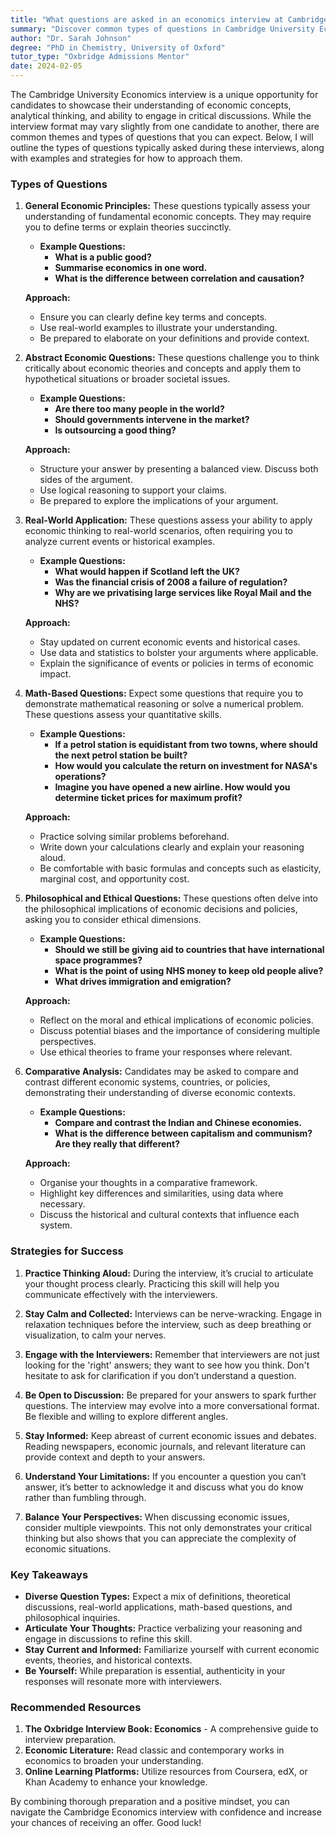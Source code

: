 ```yaml
---
title: "What questions are asked in an economics interview at Cambridge University?"
summary: "Discover common types of questions in Cambridge University Economics interviews, focusing on economic concepts, analytical skills, and critical thinking."
author: "Dr. Sarah Johnson"
degree: "PhD in Chemistry, University of Oxford"
tutor_type: "Oxbridge Admissions Mentor"
date: 2024-02-05
---
```


The Cambridge University Economics interview is a unique opportunity for candidates to showcase their understanding of economic concepts, analytical thinking, and ability to engage in critical discussions. While the interview format may vary slightly from one candidate to another, there are common themes and types of questions that you can expect. Below, I will outline the types of questions typically asked during these interviews, along with examples and strategies for how to approach them.

### Types of Questions

1. **General Economic Principles:**
   These questions typically assess your understanding of fundamental economic concepts. They may require you to define terms or explain theories succinctly.

   - **Example Questions:**
     - **What is a public good?**
     - **Summarise economics in one word.**
     - **What is the difference between correlation and causation?**

   **Approach:**
   - Ensure you can clearly define key terms and concepts.
   - Use real-world examples to illustrate your understanding.
   - Be prepared to elaborate on your definitions and provide context.

2. **Abstract Economic Questions:**
   These questions challenge you to think critically about economic theories and concepts and apply them to hypothetical situations or broader societal issues.

   - **Example Questions:**
     - **Are there too many people in the world?**
     - **Should governments intervene in the market?**
     - **Is outsourcing a good thing?**

   **Approach:**
   - Structure your answer by presenting a balanced view. Discuss both sides of the argument.
   - Use logical reasoning to support your claims.
   - Be prepared to explore the implications of your argument.

3. **Real-World Application:**
   These questions assess your ability to apply economic thinking to real-world scenarios, often requiring you to analyze current events or historical examples.

   - **Example Questions:**
     - **What would happen if Scotland left the UK?**
     - **Was the financial crisis of 2008 a failure of regulation?**
     - **Why are we privatising large services like Royal Mail and the NHS?**

   **Approach:**
   - Stay updated on current economic events and historical cases.
   - Use data and statistics to bolster your arguments where applicable.
   - Explain the significance of events or policies in terms of economic impact.

4. **Math-Based Questions:**
   Expect some questions that require you to demonstrate mathematical reasoning or solve a numerical problem. These questions assess your quantitative skills.

   - **Example Questions:**
     - **If a petrol station is equidistant from two towns, where should the next petrol station be built?**
     - **How would you calculate the return on investment for NASA's operations?**
     - **Imagine you have opened a new airline. How would you determine ticket prices for maximum profit?**

   **Approach:**
   - Practice solving similar problems beforehand.
   - Write down your calculations clearly and explain your reasoning aloud.
   - Be comfortable with basic formulas and concepts such as elasticity, marginal cost, and opportunity cost.

5. **Philosophical and Ethical Questions:**
   These questions often delve into the philosophical implications of economic decisions and policies, asking you to consider ethical dimensions.

   - **Example Questions:**
     - **Should we still be giving aid to countries that have international space programmes?**
     - **What is the point of using NHS money to keep old people alive?**
     - **What drives immigration and emigration?**

   **Approach:**
   - Reflect on the moral and ethical implications of economic policies.
   - Discuss potential biases and the importance of considering multiple perspectives.
   - Use ethical theories to frame your responses where relevant.

6. **Comparative Analysis:**
   Candidates may be asked to compare and contrast different economic systems, countries, or policies, demonstrating their understanding of diverse economic contexts.

   - **Example Questions:**
     - **Compare and contrast the Indian and Chinese economies.**
     - **What is the difference between capitalism and communism? Are they really that different?**

   **Approach:**
   - Organise your thoughts in a comparative framework.
   - Highlight key differences and similarities, using data where necessary.
   - Discuss the historical and cultural contexts that influence each system.

### Strategies for Success

1. **Practice Thinking Aloud:**
   During the interview, it’s crucial to articulate your thought process clearly. Practicing this skill will help you communicate effectively with the interviewers. 

2. **Stay Calm and Collected:**
   Interviews can be nerve-wracking. Engage in relaxation techniques before the interview, such as deep breathing or visualization, to calm your nerves.

3. **Engage with the Interviewers:**
   Remember that interviewers are not just looking for the 'right' answers; they want to see how you think. Don't hesitate to ask for clarification if you don’t understand a question.

4. **Be Open to Discussion:**
   Be prepared for your answers to spark further questions. The interview may evolve into a more conversational format. Be flexible and willing to explore different angles.

5. **Stay Informed:**
   Keep abreast of current economic issues and debates. Reading newspapers, economic journals, and relevant literature can provide context and depth to your answers.

6. **Understand Your Limitations:**
   If you encounter a question you can’t answer, it’s better to acknowledge it and discuss what you do know rather than fumbling through.

7. **Balance Your Perspectives:**
   When discussing economic issues, consider multiple viewpoints. This not only demonstrates your critical thinking but also shows that you can appreciate the complexity of economic situations.

### Key Takeaways

- **Diverse Question Types:** Expect a mix of definitions, theoretical discussions, real-world applications, math-based questions, and philosophical inquiries.
- **Articulate Your Thoughts:** Practice verbalizing your reasoning and engage in discussions to refine this skill.
- **Stay Current and Informed:** Familiarize yourself with current economic events, theories, and historical contexts.
- **Be Yourself:** While preparation is essential, authenticity in your responses will resonate more with interviewers.

### Recommended Resources

1. **The Oxbridge Interview Book: Economics** - A comprehensive guide to interview preparation.
2. **Economic Literature:** Read classic and contemporary works in economics to broaden your understanding.
3. **Online Learning Platforms:** Utilize resources from Coursera, edX, or Khan Academy to enhance your knowledge.

By combining thorough preparation and a positive mindset, you can navigate the Cambridge Economics interview with confidence and increase your chances of receiving an offer. Good luck!
    